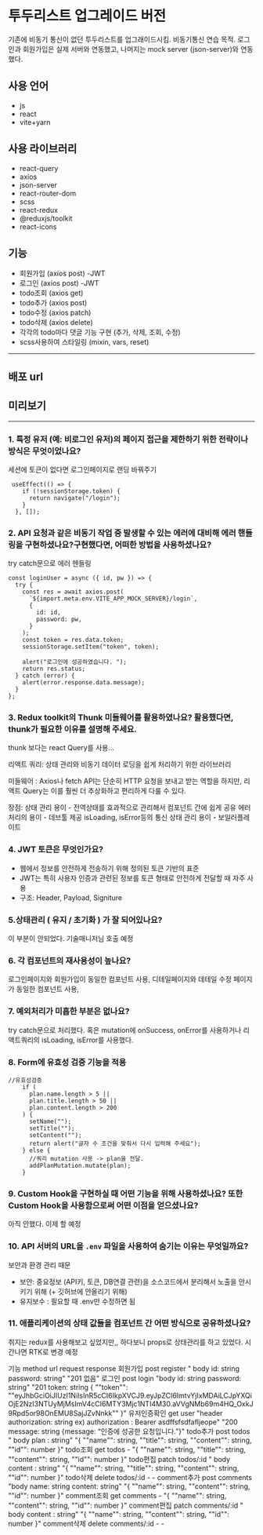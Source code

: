 # 투두리스트 업그레이드 버전

기존에 비동기 통신이 없던 투두리스트를 업그래이드시킴. 비동기통신 연습 목적.
로그인과 회원가입은 실제 서버와 연동했고, 나머지는 mock server (json-server)와 연동했다.

## 사용 언어

- js
- react
- vite+yarn

## 사용 라이브러리

- react-query
- axios
- json-server
- react-router-dom
- scss
- react-redux
- @reduxjs/toolkit
- react-icons

## 기능

- 회원가입 (axios post) -JWT
- 로그인 (axios post) -JWT
- todo조회 (axios get)
- todo추가 (axios post)
- todo수정 (axios patch)
- todo삭제 (axios delete)
- 각각의 todo마다 댓글 기능 구현 (추가, 삭제, 조회, 수정)
- scss사용하여 스타일링 (mixin, vars, reset)

---

## 배포 url

## 미리보기

---

### 1. 특정 유저 (예: 비로그인 유저)의 페이지 접근을 제한하기 위한 전략이나 방식은 무엇이었나요?

세션에 토큰이 없다면 로그인페이지로 랜딩 바꿔주기

```
 useEffect(() => {
    if (!sessionStorage.token) {
      return navigate("/login");
    }
  }, []);
```

### 2. API 요청과 같은 비동기 작업 중 발생할 수 있는 에러에 대비해 에러 핸들링을 구현하셨나요?구현했다면, 어떠한 방법을 사용하셨나요?

try catch문으로 에러 헨들링

```
const loginUser = async ({ id, pw }) => {
  try {
    const res = await axios.post(
      `${import.meta.env.VITE_APP_MOCK_SERVER}/login`,
      {
        id: id,
        password: pw,
      }
    );
    const token = res.data.token;
    sessionStorage.setItem("token", token);

    alert("로그인에 성공하였습니다. ");
    return res.status;
  } catch (error) {
    alert(error.response.data.message);
  }
};

```

### 3. Redux toolkit의 Thunk 미들웨어를 활용하였나요? 활용했다면, thunk가 필요한 이유를 설명해 주세요.

thunk 보다는 react Query를 사용...

리액트 쿼리: 상태 관리와 비동기 데이터 로딩을 쉽게 처리하기 위한 라이브러리

미들웨어 : Axios나 fetch API는 단순히 HTTP 요청을 보내고 받는 역할을 하지만, 리액트 Query는 이를 훨씬 더 추상화하고 편리하게 다룰 수 있다.

장점:
상태 관리 용이 - 전역상태를 효과적으로 관리해서 컴포넌트 간에 쉽게 공유
에러 처리의 용이 - 데브툴 제공
isLoading, isError등의 통신 상태 관리 용이 - 보일러플레이트

### 4. JWT 토큰은 무엇인가요?

- 웹에서 정보를 안전하게 전송하기 위해 정의된 토큰 기반의 표준
- JWT는 특히 사용자 인증과 관련된 정보를 토큰 형태로 안전하게 전달할 때 자주 사용
- 구조: Header, Payload, Signiture

### 5.상태관리 ( 유지 / 초기화 ) 가 잘 되어있나요?

이 부분이 안되었다. 기술매니저님 호출 예정

### 6. 각 컴포넌트의 재사용성이 높나요?

로그인페이지와 회원가입이 동일한 컴포넌트 사용,
디테일페이지와 데테일 수정 페이지가 동일한 컴포넌트 사용,

### 7. 예외처리가 미흡한 부분은 없나요?

try catch문으로 처리했다. 혹은 mutation에 onSuccess, onError를 사용하거나 리액트쿼리의 isLoading, isError를 사용했다.

### 8. Form에 유효성 검증 기능을 적용

```
//유효성검증
    if (
      plan.name.length > 5 ||
      plan.title.length > 50 ||
      plan.content.length > 200
    ) {
      setName("");
      setTitle("");
      setContent("");
      return alert("글자 수 조건을 맞춰서 다시 입력해 주세요");
    } else {
      //쿼리 mutation 사용 -> plan을 전달.
      addPlanMutation.mutate(plan);
    }
```

### 9. Custom Hook을 구현하실 때 어떤 기능을 위해 사용하셨나요? 또한 Custom Hook을 사용함으로써 어떤 이점을 얻으셨나요?

아직 안했다. 이제 할 예정

### 10. API 서버의 URL을 `.env` 파일을 사용하여 숨기는 이유는 무엇일까요?

보안과 환경 관리 때문

- 보안: 중요정보 (API키, 토큰, DB연결 관련)을 소스코드에서 분리해서 노출을 안시키기 위해 (+ 깃허브에 안올리기 위해)
- 유지보수 : 필요할 때 .env만 수정하면 됨

### 11. 애플리케이션의 상태 값들을 컴포넌트 간 어떤 방식으로 공유하셨나요?

취지는 redux를 사용해보고 싶었지만,, 하다보니 props로 상태관리를 하고 있었다. 시간나면 RTK로 변경 예정

기능 method url request response
회원가입 post register "
body
id: string
password: string" "201
없음"
로그인 post login "body
id: string
password: string" "201
token: string
{
""token"": ""eyJhbGciOiJIUzI1NiIsInR5cCI6IkpXVCJ9.eyJpZCI6ImtvYjIxMDAiLCJpYXQiOjE2NzI3NTUyMjMsImV4cCI6MTY3Mjc1NTI4M30.aVVgNMb69m4HQ_OxkJ9Rpd5or98OnEMU8SajJZvNnkk""
}"
유저인증확인 get user "header
authorization: string
ex) authorization : Bearer asdffsfsdfafljeope" "200
message: string
{message: “인증에 성공한 요청입니다.”}"
todo추가 post todos "
body
plan : string" "{
""name"": string,
""title"": string,
""content"": string,
""id"": number
}"
todo조회 get todos - "{
""name"": string,
""title"": string,
""content"": string,
""id"": number
}"
todo편집 patch todos/:id "
body
content : string" "{
""name"": string,
""title"": string,
""content"": string,
""id"": number
}"
todo삭제 delete todos/:id - -
comment추가 post comments "body
name: string
content: string" "{
""name"": string,
""content"": string,
""id"": number
}"
comment조회 get comments - "{
""name"": string,
""content"": string,
""id"": number
}"
comment편집 patch comments/:id "
body
content : string" "{
""name"": string,
""content"": string,
""id"": number
}"
comment삭제 delete comments/:id - -
